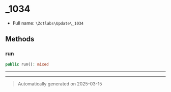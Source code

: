 
# _1034





* Full name: `\Zotlabs\Update\_1034`




## Methods


### run



```php
public run(): mixed
```












***


***
> Automatically generated on 2025-03-15
